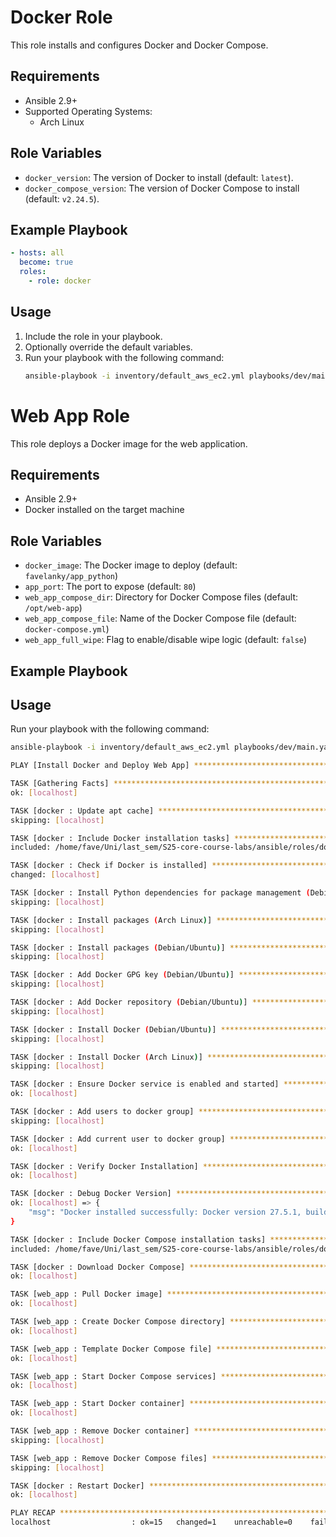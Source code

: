 # Docker Role

This role installs and configures Docker and Docker Compose.

## Requirements

- Ansible 2.9+
- Supported Operating Systems:
  - Arch Linux

## Role Variables

- `docker_version`: The version of Docker to install (default: `latest`).
- `docker_compose_version`: The version of Docker Compose to install (default: `v2.24.5`).

## Example Playbook

```yaml
- hosts: all
  become: true
  roles:
    - role: docker
```

## Usage

1. Include the role in your playbook.
2. Optionally override the default variables.
3. Run your playbook with the following command:
   ```bash
   ansible-playbook -i inventory/default_aws_ec2.yml playbooks/dev/main.yaml
   ```


# Web App Role

This role deploys a Docker image for the web application.

## Requirements

- Ansible 2.9+
- Docker installed on the target machine

## Role Variables

- `docker_image`: The Docker image to deploy (default: `favelanky/app_python`)
- `app_port`: The port to expose (default: `80`)
- `web_app_compose_dir`: Directory for Docker Compose files (default: `/opt/web-app`)
- `web_app_compose_file`: Name of the Docker Compose file (default: `docker-compose.yml`)
- `web_app_full_wipe`: Flag to enable/disable wipe logic (default: `false`)

## Example Playbook


## Usage

Run your playbook with the following command:

```bash
ansible-playbook -i inventory/default_aws_ec2.yml playbooks/dev/main.yaml

PLAY [Install Docker and Deploy Web App] *********************************************************************************************************

TASK [Gathering Facts] ***************************************************************************************************************************
ok: [localhost]

TASK [docker : Update apt cache] *****************************************************************************************************************
skipping: [localhost]

TASK [docker : Include Docker installation tasks] ************************************************************************************************
included: /home/fave/Uni/last_sem/S25-core-course-labs/ansible/roles/docker/tasks/install_docker.yml for localhost

TASK [docker : Check if Docker is installed] *****************************************************************************************************
changed: [localhost]

TASK [docker : Install Python dependencies for package management (Debian/Ubuntu)] ***************************************************************
skipping: [localhost]

TASK [docker : Install packages (Arch Linux)] ****************************************************************************************************
skipping: [localhost]

TASK [docker : Install packages (Debian/Ubuntu)] *************************************************************************************************
skipping: [localhost]

TASK [docker : Add Docker GPG key (Debian/Ubuntu)] ***********************************************************************************************
skipping: [localhost]

TASK [docker : Add Docker repository (Debian/Ubuntu)] ********************************************************************************************
skipping: [localhost]

TASK [docker : Install Docker (Debian/Ubuntu)] ***************************************************************************************************
skipping: [localhost]

TASK [docker : Install Docker (Arch Linux)] ******************************************************************************************************
skipping: [localhost]

TASK [docker : Ensure Docker service is enabled and started] *************************************************************************************
ok: [localhost]

TASK [docker : Add users to docker group] ********************************************************************************************************
skipping: [localhost]

TASK [docker : Add current user to docker group] *************************************************************************************************
ok: [localhost]

TASK [docker : Verify Docker Installation] *******************************************************************************************************
ok: [localhost]

TASK [docker : Debug Docker Version] *************************************************************************************************************
ok: [localhost] => {
    "msg": "Docker installed successfully: Docker version 27.5.1, build 9f9e405801"
}

TASK [docker : Include Docker Compose installation tasks] ****************************************************************************************
included: /home/fave/Uni/last_sem/S25-core-course-labs/ansible/roles/docker/tasks/install_compose.yml for localhost

TASK [docker : Download Docker Compose] **********************************************************************************************************
ok: [localhost]

TASK [web_app : Pull Docker image] ***************************************************************************************************************
ok: [localhost]

TASK [web_app : Create Docker Compose directory] *************************************************************************************************
ok: [localhost]

TASK [web_app : Template Docker Compose file] ****************************************************************************************************
ok: [localhost]

TASK [web_app : Start Docker Compose services] ***************************************************************************************************
ok: [localhost]

TASK [web_app : Start Docker container] **********************************************************************************************************
ok: [localhost]

TASK [web_app : Remove Docker container] *********************************************************************************************************
skipping: [localhost]

TASK [web_app : Remove Docker Compose files] *****************************************************************************************************
skipping: [localhost]

TASK [docker : Restart Docker] *******************************************************************************************************************
ok: [localhost]

PLAY RECAP ***************************************************************************************************************************************
localhost                  : ok=15   changed=1    unreachable=0    failed=0    skipped=7    rescued=0    ignored=0
```


